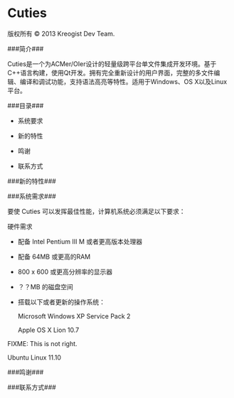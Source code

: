 ﻿Cuties
======

版权所有 © 2013 Kreogist Dev Team.

###简介###

Cuties是一个为ACMer/OIer设计的轻量级跨平台单文件集成开发环境。基于C++语言构建，使用Qt开发。拥有完全重新设计的用户界面，完整的多文件编辑、编译和调试功能，支持语法高亮等特性。适用于Windows、OS X以及Linux平台。


###目录###

+ 系统要求

+ 新的特性

+ 鸣谢

+ 联系方式

###新的特性###


###系统需求###

要使 Cuties 可以发挥最佳性能，计算机系统必须满足以下要求：

硬件需求

- 配备 Intel Pentium III M 或者更高版本处理器

- 配备 64MB 或更高的RAM

- 800 x 600 或更高分辨率的显示器

- ？？MB 的磁盘空间

- 搭载以下或者更新的操作系统：

  Microsoft Windows XP Service Pack 2

  Apple OS X Lion 10.7

FIXME: This is not right.

  Ubuntu Linux 11.10


###鸣谢###


###联系方式###

